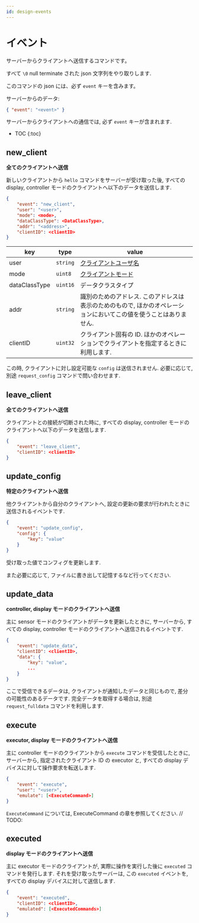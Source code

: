 ```yaml
---
id: design-events
---
```


# イベント

サーバーからクライアントへ送信するコマンドです。

すべて `\0` null terminate された json 文字列をやり取りします.

このコマンドの json には、必ず `event` キーを含みます。

サーバーからのデータ:

```json
{ "event": "<event>" }
```

サーバーからクライアントへの通信では, 必ず `event` キーが含まれます.

* TOC
{:toc}

## new_client

**全てのクライアントへ送信**

新しいクライアントから `hello` コマンドをサーバーが受け取った後, すべての display, controller モードのクライアントへ以下のデータを送信します.

```json
{
    "event": "new_client",
    "user": "<user>",
    "mode": <mode>,
    "dataClassType": <DataClassType>,
    "addr": "<address>",
    "clientID": <clientID>
}
```

| key           | type     | value                                                                                                             |
| ------------- | -------- | ----------------------------------------------------------------------------------------------------------------- |
| user          | `string` | [クライアントユーザ名](client.md#クライアントユーザー)                                                            |
| mode          | `uint8`  | [クライアントモード](client.md#クライアントモード)                                                                |
| dataClassType | `uint16` | データクラスタイプ                                                                                                |
| addr          | `string` | 識別のためのアドレス. このアドレスは表示のためのもので, ほかのオペレーションにおいてこの値を使うことはありません. |
| clientID      | `uint32` | クライアント固有の ID. ほかのオペレーションでクライアントを指定するときに利用します.                              |

この時, クライアントに対し設定可能な `config` は送信されません. 必要に応じて, 別途 `request_config` コマンドで問い合わせます.

## leave_client

**全てのクライアントへ送信**

クライアントとの接続が切断された時に, すべての display, controller モードのクライアントへ以下のデータを送信します.

```json
{
    "event": "leave_client",
    "clientID": <clientID>
}
```

## update_config

**特定のクライアントへ送信**

他クライアントから自分のクライアントへ, 設定の更新の要求が行われたときに送信されるイベントです.

```json
{
    "event": "update_config",
    "config": {
        "key": "value"
    }
}
```

受け取った値でコンフィグを更新します.

また必要に応じて, ファイルに書き出して記憶するなど行ってください.

## update_data

**controller, display モードのクライアントへ送信**

主に sensor モードのクライアントがデータを更新したときに, サーバーから, すべての display, controller モードのクライアントへ送信されるイベントです.

```json
{
    "event": "update_data",
    "clientID": <clientID>,
    "data": {
        "key": "value",
        ...
    }
}
```

ここで受信できるデータは, クライアントが通知したデータと同じもので, 差分の可能性のあるデータです. 完全データを取得する場合は, 別途 `request_fulldata` コマンドを利用します.

## execute

**executor, display モードのクライアントへ送信**

主に controller モードのクライアントから `execute` コマンドを受信したときに, サーバーから, 指定されたクライアント ID の executor と, すべての display デバイスに対して操作要求を転送します.

```json
{
    "event": "execute",
    "user": "<user>",
    "emulate": [<ExecuteCommand>]
}
```

`ExecuteCommand` については, ExecuteCommand の章を参照してください. // TODO:

## executed

**display モードのクライアントへ送信**

主に executor モードのクライアントが, 実際に操作を実行した後に `executed` コマンドを発行します.
それを受け取ったサーバーは, この `executed` イベントを, すべての display デバイスに対して送信します.

```json
{
    "event": "executed",
    "clientID": <clientID>,
    "emulated": [<ExecutedCommands>]
}
```
